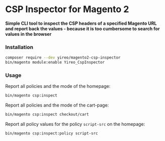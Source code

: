 # CSP Inspector for Magento 2
**Simple CLI tool to inspect the CSP headers of a specified Magento URL and report back the values - because it is too cumbersome to search for values in the browser**

### Installation
```bash
composer require --dev yireo/magento2-csp-inspector
bin/magento module:enable Yireo_CspInspector
```

### Usage
Report all policies and the mode of the homepage:
```bash
bin/magento csp:inspect
```

Report all policies and the mode of the cart-page:
```bash
bin/magento csp:inspect checkout/cart
```

Report all policy values for the policy `script-src` on the homepage:
```bash
bin/magento csp:inspect:policy script-src 
```
